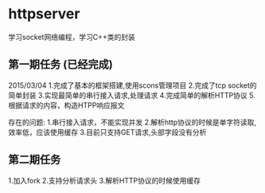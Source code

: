 # httpserver
学习socket网络编程，学习C++类的封装

## 第一期任务 (已经完成)
2015/03/04
1.完成了基本的框架搭建,使用scons管理项目
2.完成了tcp socket的简单封装
3.实现最简单的串行接入请求,处理请求
4.完成简单的解析HTTP协议
5.根据请求的内容，构造HTPP响应报文

存在的问题:
1.串行接入请求，不能实现并发
2.解析http协议的时候是单字符读取,效率低，应该使用缓存
3.目前只支持GET请求,头部字段没有分析


## 第二期任务
1.加入fork
2.支持分析请求头
3.解析HTTP协议的时候使用缓存
